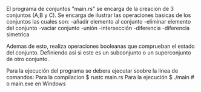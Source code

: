 El programa de conjuntos "main.rs" se encarga de la creacion de 3 conjuntos (A,B y C).
Se encarga de ilustrar las operaciones basicas de los conjuntos las cuales son:
    -añadir elemento al conjunto
    -eliminar elemento del conjunto
    -vaciar conjunto
    -unión
    -intersección
    -diferencia
    -diferencia simetrica

Ademas de esto, realiza operaciones booleanas que comprueban el estado del conjunto. Definiendo asi si este es un subconjunto o un superconjunto de otro conjunto. 

Para la ejecución del programa se debera ejecutar soobre la linea de comandos:
    Para la compilacion
        $ rustc main.rs
    Para la ejecución
        $ ./main # o main.exe en Windows